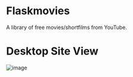 # Flaskmovies
A library of free movies/shortfilms from YouTube.

# Desktop Site View
![image](https://github.com/user-attachments/assets/6507a108-4aab-4f35-adce-7965b704e148)

